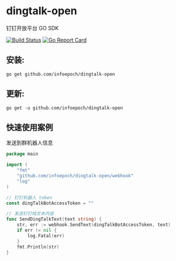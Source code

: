 # dingtalk-open
钉钉开放平台 GO SDK

[![Build Status](https://travis-ci.org/infoepoch/dingtalk-open.svg?branch=master)](https://travis-ci.org/infoepoch/dingtalk-open)
[![Go Report Card](https://goreportcard.com/badge/github.com/infoepoch/dingtalk-open)](https://goreportcard.com/report/github.com/infoepoch/dingtalk-open)

## 安装:
```
go get github.com/infoepoch/dingtalk-open
```

## 更新:
```
go get -u github.com/infoepoch/dingtalk-open  
```

## 快速使用案例

发送到群机器人信息

```Go
package main

import (
	"fmt"
	"github.com/infoepoch/dingtalk-open/webhook"
	"log"
)

// 钉钉机器人 token
const dingTalkBotAccessToken = ""

// 发送钉钉纯文本内容
func SendDingTalkText(text string) {
	str, err := webhook.SendText(dingTalkBotAccessToken, text)
	if err != nil {
		log.Fatal(err)
	}
	fmt.Println(str)
}
```